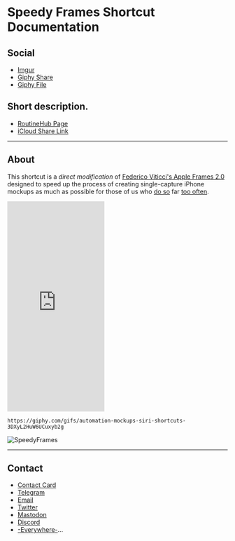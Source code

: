 # Speedy Frames Shortcut Documentation

## Social

- [Imgur](https://imgur.com/gallery/dwn4CnX)
- [Giphy Share](https://imgur.com/gallery/dwn4CnX)
- [Giphy File](https://media.giphy.com/media/3DXyL2HuW6UCuxyb2g/giphy.gif)

## Short description.

- [RoutineHub Page](https://routinehub.co/shortcut/8994/)
- [iCloud Share Link](https://www.icloud.com/shortcuts/5bd639a8c8894d32ba7f2a1d8fcc971b)

---

## About

This shortcut is a *direct modification* of [Federico Viticci's Apple Frames 2.0](https://www.macstories.net/ios/apple-frames-2-0-faster-lighter-and-featuring-support-for-iphone-13-ipad-mini-ipad-10-2-imac-24-macbook-air-and-multiple-languages) designed to speed up the process of creating single-capture iPhone mockups as much as possible for those of us who [do so](https://snap.as/extratone/frames) far [too often](https://bit.ly/dbframes).

<iframe src="https://giphy.com/embed/3DXyL2HuW6UCuxyb2g" width="222" height="480" frameBorder="0" class="giphy-embed" allowFullScreen></iframe>

`https://giphy.com/gifs/automation-mockups-siri-shortcuts-3DXyL2HuW6UCuxyb2g`





![SpeedyFrames](https://user-images.githubusercontent.com/43663476/147167993-2f3f3d33-79ab-4386-a13b-c6c766123c3e.png)

---

## Contact

- [Contact Card](https://davidblue.wtf/db.vcf)
- [Telegram](https://t.me/extratone)
- [Email](mailto:davidblue@extratone.com) 
- [Twitter](https://twitter.com/NeoYokel)
- [Mastodon](https://mastodon.social/@DavidBlue)
- [Discord](https://discord.gg/0b9KQUKP858b0iZF)
- [-Everywhere-](https://raindrop.io/davidblue/social-directory-21059174)...